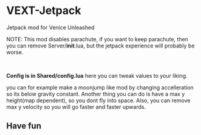 # VEXT-Jetpack
Jetpack mod for Venice Unleashed

NOTE: This mod disables parachute, if you want to keep parachute, then you can remove Server/__init__.lua, but the jetpack experience will probably be worse.

<br>

**Config is in Shared/config.lua**
here you can tweak values to your liking.

you can for example make a moonjump like mod by changing accelleration so its below gravity constant.
Another thing you can do is have a max y height(map dependent), so you dont fly into space.
Also, you can remove max y velocity so you will go faster and faster upwards.

## Have fun
